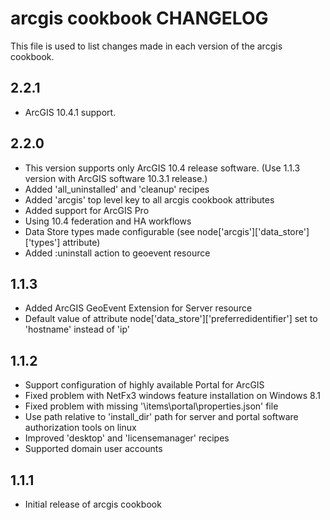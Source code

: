 arcgis cookbook CHANGELOG
================

This file is used to list changes made in each version of the arcgis cookbook.

2.2.1
-----
- ArcGIS 10.4.1 support.

2.2.0
-----
- This version supports only ArcGIS 10.4 release software. (Use 1.1.3 version with ArcGIS software 10.3.1 release.)
- Added 'all_uninstalled' and 'cleanup' recipes
- Added 'arcgis' top level key to all arcgis cookbook attributes
- Added support for ArcGIS Pro
- Using 10.4 federation and HA workflows 
- Data Store types made configurable (see node['arcgis']['data_store']['types'] attribute)
- Added :uninstall action to geoevent resource

1.1.3
-----
- Added ArcGIS GeoEvent Extension for Server resource
- Default value of attribute node['data_store']['preferredidentifier'] set to 'hostname' instead of 'ip' 

1.1.2
-----
- Support configuration of highly available Portal for ArcGIS
- Fixed problem with NetFx3 windows feature installation on Windows 8.1
- Fixed problem with missing '\items\portal\properties.json' file
- Use path relative to 'install_dir' path for server and portal software authorization tools on linux
- Improved 'desktop' and 'licensemanager' recipes
- Supported domain user accounts

1.1.1
-----
- Initial release of arcgis cookbook 